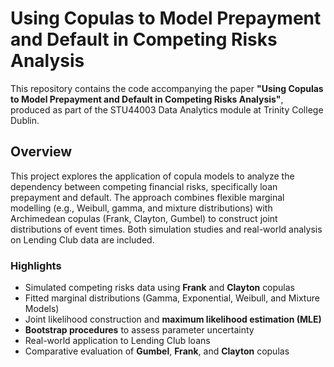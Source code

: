 # Using Copulas to Model Prepayment and Default in Competing Risks Analysis

This repository contains the code accompanying the paper **"Using Copulas to Model Prepayment and Default in Competing Risks Analysis"**, produced as part of the STU44003 Data Analytics module at Trinity College Dublin.

## Overview
This project explores the application of copula models to analyze the dependency between competing financial risks, specifically loan prepayment and default. The approach combines flexible marginal modelling (e.g., Weibull, gamma, and mixture distributions) with Archimedean copulas (Frank, Clayton, Gumbel) to construct joint distributions of event times. Both simulation studies and real-world analysis on Lending Club data are included.

### Highlights
- Simulated competing risks data using **Frank** and **Clayton** copulas
- Fitted marginal distributions (Gamma, Exponential, Weibull, and Mixture Models)
- Joint likelihood construction and **maximum likelihood estimation (MLE)**
- **Bootstrap procedures** to assess parameter uncertainty
- Real-world application to Lending Club loans
- Comparative evaluation of **Gumbel**, **Frank**, and **Clayton** copulas